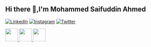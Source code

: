 ## Hi there 👋,I'm Mohammed Saifuddin Ahmed

[![LinkedIn](https://upload.wikimedia.org/wikipedia/commons/0/01/LinkedIn_Logo_2023.png)](https://www.linkedin.com/)
[![Instagram](https://upload.wikimedia.org/wikipedia/commons/a/a5/Instagram_icon.png)](https://www.instagram.com/)
[![Twitter](https://upload.wikimedia.org/wikipedia/commons/6/60/Twitter_Logo_2021.svg)](https://twitter.com/)

<!-- Resized logos -->
<a href="https://www.linkedin.com/">
  <img src="https://upload.wikimedia.org/wikipedia/commons/0/01/LinkedIn_Logo_2023.png" width="40"/>
</a>
<a href="https://www.instagram.com/">
  <img src="https://upload.wikimedia.org/wikipedia/commons/a/a5/Instagram_icon.png" width="40"/>
</a>
<a href="https://twitter.com/">
  <img src="https://upload.wikimedia.org/wikipedia/commons/6/60/Twitter_Logo_2021.svg" width="40"/>
</a>



